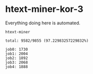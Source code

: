 # htext-miner-kor-3

Everything doing here is automated.

```
htext-miner

total: 9582/9855 (97.22983257229832%)

job0: 1730
job1: 2004
job2: 1892
job3: 2068
job4: 1888
```